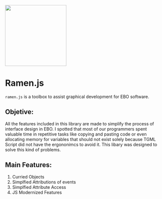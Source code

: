 <img align=center src="https://github.com/user-attachments/assets/32c4f8ae-cbe4-404b-88a3-7fe0c2373f7f" width="200" height="200">

# Ramen.js 
`ramen.js` is a toolbox to assist graphical development for EBO software.

## Objetive:
All the features included in this library are made to simplify the process of interface design in EBO. 
I spotted that most of our programmers spent valuable time in repetitive tasks like copying and pasting code 
or even allocating memory for variables that should not exist solely because TGML Script did not have
the ergononimcs to avoid it. This libary was designed to solve this kind of problems. 

## Main Features:

1. Curried Objects
2. Simplfied Attributions of events
3. Simplfied Attribute Access
4. JS Modernized Features


